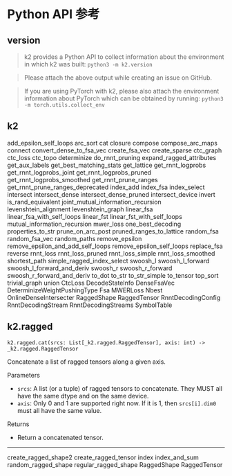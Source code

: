 # Python API 参考

## version

> k2 provides a Python API to collect information about the environment in which k2 was built: `python3 -m k2.version`

> Please attach the above output while creating an issue on GitHub.

> If you are using PyTorch with k2, please also attach the environment information about PyTorch which can be obtained by running: `python3 -m torch.utils.collect_env`

## k2

add_epsilon_self_loops
arc_sort
cat
closure
compose
compose_arc_maps
connect
convert_dense_to_fsa_vec
create_fsa_vec
create_sparse
ctc_graph
ctc_loss
ctc_topo
determinize
do_rnnt_pruning
expand_ragged_attributes
get_aux_labels
get_best_matching_stats
get_lattice
get_rnnt_logprobs
get_rnnt_logprobs_joint
get_rnnt_logprobs_pruned
get_rnnt_logprobs_smoothed
get_rnnt_prune_ranges
get_rnnt_prune_ranges_deprecated
index_add
index_fsa
index_select
intersect
intersect_dense
intersect_dense_pruned
intersect_device
invert
is_rand_equivalent
joint_mutual_information_recursion
levenshtein_alignment
levenshtein_graph
linear_fsa
linear_fsa_with_self_loops
linear_fst
linear_fst_with_self_loops
mutual_information_recursion
mwer_loss
one_best_decoding
properties_to_str
prune_on_arc_post
pruned_ranges_to_lattice
random_fsa
random_fsa_vec
random_paths
remove_epsilon
remove_epsilon_and_add_self_loops
remove_epsilon_self_loops
replace_fsa
reverse
rnnt_loss
rnnt_loss_pruned
rnnt_loss_simple
rnnt_loss_smoothed
shortest_path
simple_ragged_index_select
swoosh_l
swoosh_l_forward
swoosh_l_forward_and_deriv
swoosh_r
swoosh_r_forward
swoosh_r_forward_and_deriv
to_dot
to_str
to_str_simple
to_tensor
top_sort
trivial_graph
union
CtcLoss
DecodeStateInfo
DenseFsaVec
DeterminizeWeightPushingType
Fsa
MWERLoss
Nbest
OnlineDenseIntersecter
RaggedShape
RaggedTensor
RnntDecodingConfig
RnntDecodingStream
RnntDecodingStreams
SymbolTable

## k2.ragged

`k2.ragged.cat(srcs: List[_k2.ragged.RaggedTensor], axis: int) -> _k2.ragged.RaggedTensor`

Concatenate a list of ragged tensors along a given axis.

Parameters
- `srcs`: A list (or a tuple) of ragged tensors to concatenate. 
  They MUST all have the same dtype and on the same device.
- `axis`: Only 0 and 1 are supported right now. 
  If it is 1, then `srcs[i].dim0` must all have the same value.

Returns
- Return a concatenated tensor.

---


create_ragged_shape2
create_ragged_tensor
index
index_and_sum
random_ragged_shape
regular_ragged_shape
RaggedShape
RaggedTensor